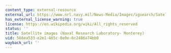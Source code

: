 ```yaml
---
content_type: external-resource
external_url: https://www.nrl.navy.mil/News-Media/Images/igsearch/Satellite/igsort/UploadDate/
has_external_license_warning: true
license: https://en.wikipedia.org/wiki/All_rights_reserved
status: ''
title: Satellite images (Naval Research Laboratory- Monterey)
uid: 566ea533-e2e1-465c-8e0e-6c2486a74bb0
wayback_url: ''
---
```


